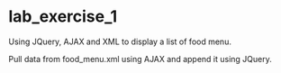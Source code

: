 # lab_exercise_1

Using JQuery, AJAX and XML to display a list of food menu.

Pull data from food_menu.xml using AJAX and append it using JQuery. 
